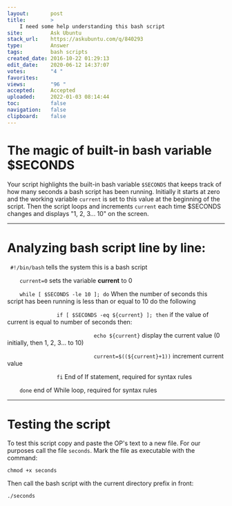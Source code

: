 ```yaml
---
layout:       post
title:        >
    I need some help understanding this bash script
site:         Ask Ubuntu
stack_url:    https://askubuntu.com/q/840293
type:         Answer
tags:         bash scripts
created_date: 2016-10-22 01:29:13
edit_date:    2020-06-12 14:37:07
votes:        "4 "
favorites:    
views:        "96 "
accepted:     Accepted
uploaded:     2022-01-03 08:14:44
toc:          false
navigation:   false
clipboard:    false
---
```


# The magic of built-in bash variable $SECONDS

Your script highlights the built-in bash variable `$SECONDS` that keeps track of how many seconds a bash script has been running. Initially it starts at zero and the working variable `current` is set to this value at the beginning of the script. Then the script loops and increments `current` each time $SECONDS changes and displays "1, 2, 3... 10" on the screen.


----------


# Analyzing bash script line by line:

` #!/bin/bash` tells the system this is a bash script

`    current=0` sets the variable **current** to 0

`    while [ $SECONDS -le 10 ]; do` When the number of seconds this script has been running is less than or equal to 10 do the following

`                if [ $SECONDS -eq ${current} ]; then` if the value of current is equal to number of seconds then:

`                            echo ${current}` display the current value (0 initially, then 1, 2, 3... to 10)

`                            current=$((${current}+1))` increment current value

`                fi` End of If statement, required for syntax rules

`    done` end of While loop, required for syntax rules


----------


# Testing the script

To test this script copy and paste the OP's text to a new file. For our purposes call the file `seconds`. Mark the file as executable with the command:

``` 
chmod +x seconds

```

Then call the bash script with the current directory prefix in front:

``` 
./seconds

```
